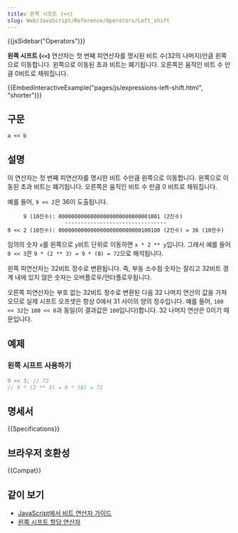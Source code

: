 ```yaml
---
title: 왼쪽 시프트 (<<)
slug: Web/JavaScript/Reference/Operators/Left_shift
---
```


{{jsSidebar("Operators")}}

**왼쪽 시프트 (`<<`)** 연산자는 첫 번째 피연산자를 명시된 비트 수(32의 나머지)만큼 왼쪽으로 이동합니다. 왼쪽으로 이동된 초과 비트는 폐기됩니다. 오른쪽은 움직인 비트 수 만큼 0비트로 채워집니다.

{{EmbedInteractiveExample("pages/js/expressions-left-shift.html", "shorter")}}

## 구문

```js-nolint
a << b
```

## 설명

이 연산자는 첫 번째 피연산자를 명시한 비트 수만큼 왼쪽으로 이동합니다. 왼쪽으로 이동된 초과 비트는 폐기됩니다. 오른쪽은 움직인 비트 수 만큼 0 비트로 채워집니다.

예를 들어, `9 << 2`은 36이 도출됩니다.

```
     9 (10진수): 00000000000000000000000000001001 (2진수)
                  --------------------------------
9 << 2 (10진수): 00000000000000000000000000100100 (2진수) = 36 (10진수)
```

임의의 숫자 `x`를 왼쪽으로 `y`비트 단위로 이동하면 `x * 2 ** y`입니다. 그래서 예를 들어
`9 << 3`은 `9 * (2 ** 3) = 9 * (8) = 72`으로 해석됩니다.

왼쪽 피연산자는 32비트 정수로 변환됩니다. 즉, 부동 소수점 숫자는 잘리고 32비트 경계 내에 있지 않은 숫자는 오버플로우/언더플로우됩니다.

오른쪽 피연산자는 부호 없는 32비트 정수로 변환된 다음 32 나머지 연산의 값을 가져오므로 실제 시프트 오프셋은 항상 0에서 31 사이의
양의 정수입니다. 예를 들어, `100 << 32`는 `100 << 0`과 동일(이 결과값은 `100`입니다)합니다. 32 나머지 연산은
0이기 때문입니다.

## 예제

### 왼쪽 시프트 사용하기

```js
9 << 3; // 72
// 9 * (2 ** 3) = 9 * (8) = 72
```

## 명세서

{{Specifications}}

## 브라우저 호환성

{{Compat}}

## 같이 보기

- [JavaScript에서 비트 연산자 가이드](/ko/docs/Web/JavaScript/Guide/Expressions_and_Operators#비트_연산자)
- [왼쪽 시프트 할당 연산자](/ko/docs/Web/JavaScript/Reference/Operators/Left_shift_assignment)
